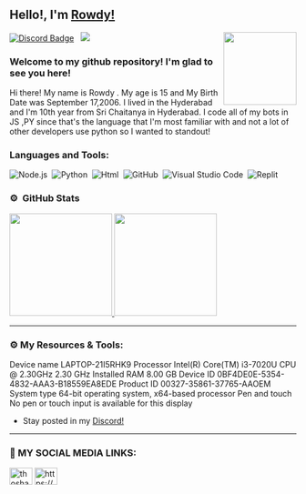 ## Hello!, I'm [Rowdy!](https://github.com/JUST-ROWDY/)

<img align="right" height="128" width="128" alt="" src="https://cdn.discordapp.com/attachments/849939952421961748/868080392811470908/856567242739941457.gif" />

[![Discord Badge](https://img.shields.io/badge/-Discord-0e76a8?style=flat-square&logo=Discord&logoColor=white)](https://discord.gg/X3Mf8VXD9S)
&nbsp; ![](https://komarev.com/ghpvc/?username=Just-Msv&label=Views&color=blue&style=plastic)

### Welcome to my github repository! I'm glad to see you here!

Hi there! My name is Rowdy . My age is 15 and My Birth Date was September 17,2006. I lived in the Hyderabad and I'm 10th year from Sri Chaitanya in Hyderabad. I code all of my bots in JS ,PY since that's the language that I'm most familiar with and not a lot of other developers use python so I wanted to standout!


### Languages and Tools:
![Node.js](https://img.shields.io/badge/-nodejs-333333?style=flat&logo=node.js)&nbsp;
![Python](https://img.shields.io/badge/-Python-333333?style=flat&logo=python)&nbsp;
![Html](https://img.shields.io/badge/-html-333333?style=flat&logo=html)&nbsp;
![GitHub](https://img.shields.io/badge/-GitHub-333333?style=flat&logo=github)&nbsp;
![Visual Studio Code](https://img.shields.io/badge/-Visual%20Studio%20Code-333333?style=flat&logo=visual-studio-code&logoColor=007ACC)&nbsp;
![Replit](https://img.shields.io/badge/-replit-333333?style=flat&logo=replit)

### ⚙️ &nbsp;GitHub Stats

<p align="left">
<a href="https://github.com/JUST-ROWDY">
  <img height="180em" src="https://github-readme-stats-eight-theta.vercel.app/api?username=JUST-ROWDY&show_icons=true&theme=react&include_all_commits=true&count_private=true"/>
  <img height="180em" src="https://github-readme-stats-eight-theta.vercel.app/api/top-langs/?username=JUST-MSV&layout=compact&langs_count=8&theme=react"/>
</a>
</p>

---

### ⚙️ My Resources & Tools:

Device name    LAPTOP-21I5RHK9
Processor    Intel(R) Core(TM) i3-7020U CPU @ 2.30GHz   2.30 GHz
Installed RAM    8.00 GB
Device ID    0BF4DE0E-5354-4832-AAA3-B18559EA8EDE
Product ID    00327-35861-37765-AAOEM
System type    64-bit operating system, x64-based processor
Pen and touch    No pen or touch input is available for this display
- Stay posted in my [Discord!](https://discord.gg/mmDphpVjru)

---

### 🔗 MY SOCIAL MEDIA LINKS:
<a href="https://instagram.com/thoshanthreddy_1709" target="blank"><img align="center" src="https://raw.githubusercontent.com/rahuldkjain/github-profile-readme-generator/master/src/images/icons/Social/instagram.svg" alt="thoshanthreddy_1709" height="30" width="40" /></a>
<a href="https://discord.gg/https://discord.gg/mmDphpVjru" target="blank"><img align="center" src="https://raw.githubusercontent.com/rahuldkjain/github-profile-readme-generator/master/src/images/icons/Social/discord.svg" alt="https://discord.gg/mmDphpVjru" height="30" width="40" /></a>
</p>
